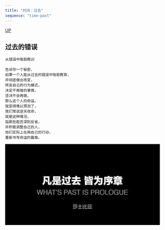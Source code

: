 ```yaml
---
title: "时间：过去"
sequence: "time-past"
---
```


[UP](/thyself/thyself-home.html)

## 过去的错误

```text
从错误中吸取教训

告诉你一个秘密，
如果一个人能从过去的错误中吸取教育，
并彻底做出改变，
转变自己的行为模式，
决定不再做的事情，
坚决不会再做，
那么这个人的命运，
就变得难以预测了，
我们常说逆天改命，
就是这种情况，
指那些能否深刻反省，
并积极调整自己的人，
他们实际上在用自己的行动，
重新书写命运的篇章。
```

![](/assets/images/excerpt/what-is-past-is-prologue.jpeg)
